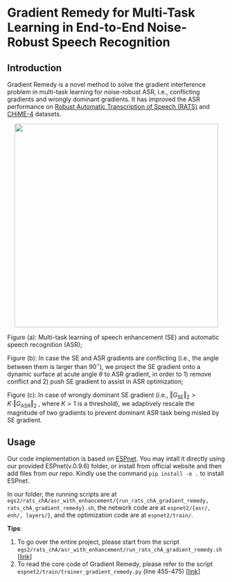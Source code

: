 # Gradient Remedy for Multi-Task Learning in End-to-End Noise-Robust Speech Recognition

## Introduction

Gradient Remedy is a novel method to solve the gradient interference problem in multi-task learning for noise-robust ASR, i.e., conflicting gradients and wrongly dominant gradients.
It has improved the ASR performance on [Robust Automatic Transcription of Speech (RATS)](https://github.com/YUCHEN005/RATS-Channel-A-Speech-Data) and [CHiME-4](https://spandh.dcs.shef.ac.uk/chime_challenge/CHiME4/data.html) datasets.

<div align=center>
<img width=470 src="https://user-images.githubusercontent.com/90536618/196681399-f093065a-3451-4d9d-b950-394c96625f20.png">
</div>

Figure (a): Multi-task learning of speech enhancement (SE) and automatic speech recognition (ASR);

Figure (b): In case the SE and ASR gradients are conflicting (i.e., the angle between them is larger than $90^\circ$), we project the SE gradient onto a dynamic surface at acute angle $\theta$ to ASR gradient, in order to 1) remove conflict and 2) push SE gradient to assist in ASR optimization;

Figure (c): In case of wrongly dominant SE gradient (i.e., $\Vert G_\text{SE} \Vert_2 > K \cdot \Vert G_\text{ASR} \Vert_2$ , where $K>1$ is a threshold), we adaptively rescale the magnitude of two gradients to prevent dominant ASR task being misled by SE gradient.

## Usage

Our code implementation is based on [ESPnet](https://github.com/espnet/espnet). You may intall it directly using our provided ESPnet(v.0.9.6) folder, or install from official website and then add files from our repo. Kindly use the command `pip install -e .` to install ESPnet.

In our folder, the running scripts are at `egs2/rats_chA/asr_with_enhancement/{run_rats_chA_gradient_remedy, rats_chA_gradient_remedy}.sh`, the network code are at `espnet2/{asr/, enh/, layers/}`, and the optimization code are at `espnet2/train/`.

**Tips**: 

1. To go over the entire project, please start from the script `egs2/rats_chA/asr_with_enhancement/run_rats_chA_gradient_remedy.sh` [[link]](https://github.com/YUCHEN005/Gradient-Remedy/blob/master/egs2/rats_chA/asr_with_enhancement/run_rats_chA_gradient_remedy.sh)
2. To read the core code of Gradient Remedy, please refer to the script `espnet2/train/trainer_gradient_remedy.py` (line 455-475) [[link]](https://github.com/YUCHEN005/Gradient-Remedy/blob/master/espnet2/train/trainer_gradient_remedy.py)


